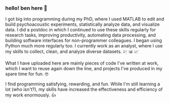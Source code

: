 ### hello! ben here :wave:	

I got big into programming during my PhD, where I used MATLAB to edit and build psychoacoustic experiments, statistically analyze data, and visualize data. I did a postdoc in which I continued to use these skills regularly for research tasks, improving productivity, automating data processing, and building software interfaces for non-programmer colleagues. I began using Python much more regularly too. I currently work as an analyst, where I use my skills to collect, clean, and analyze diverse datasets. :chart: :bar_chart: :chart_with_upwards_trend:

What I have uploaded here are mainly pieces of code I've written at work, which I want to reuse again down the line, and projects I've produced in my spare time for fun. :nerd_face:

I find programming satisfying, rewarding, and fun. While I'm still learning a lot (who isn't?), my skills have increased the effectiveness and efficiency of my work enormously. :+1:
